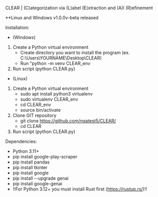 CLEAR | (C)ategorization via (L)abel (E)xtraction and (A)I (R)efinement

**Linux and Windows v1.0.0v-beta released


Installation:

- (Windows)
1. Create a Python virtual environment
     - Create directory you want to install the program (ex. C:\Users\YOURNAME\Desktop\CLEAR)
     - Run "python -m venv CLEAR_env
2. Run script (python CLEAR.py)

- (Linux)
1. Create a Python virtual environment
     - sudo apt install python3 virtualenv
     - sudo virtualenv CLEAR_env
     - cd CLEAR_env
     - source bin/activate
2. Clone GIT repository
     - git clone https://github.com/nqatest5/CLEAR/
     - cd CLEAR
3. Run script (python CLEAR.py)


Dependencies:

- Python 3.11+
- pip install google-play-scraper
- pip install pandas
- pip install tkinter
- pip install google
- pip install --upgrade genai
- pip install google-genai
- !!For Python 3.12+ you must install Rust first (https://rustup.rs/)!!
